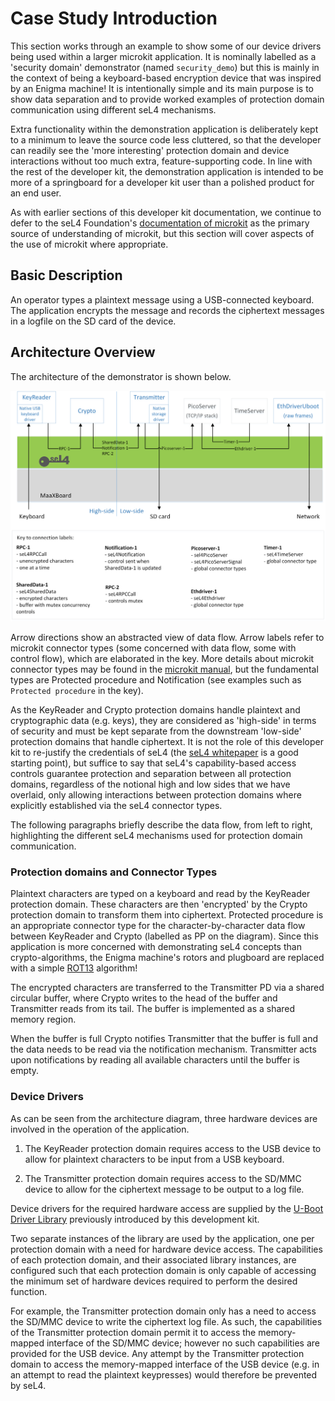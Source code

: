 # Case Study Introduction

This section works through an example to show some of our device drivers being used within a larger microkit application. It is nominally labelled as a 'security domain' demonstrator (named `security_demo`) but this is mainly in the context of being a keyboard-based encryption device that was inspired by an Enigma machine! It is intentionally simple and its main purpose is to show data separation and to provide worked examples of protection domain communication using different seL4 mechanisms.

Extra functionality within the demonstration application is deliberately kept to a minimum to leave the source code less cluttered, so that the developer can readily see the 'more interesting' protection domain and device interactions without too much extra, feature-supporting code. In line with the rest of the developer kit, the demonstration application is intended to be more of a springboard for a developer kit user than a polished product for an end user.

As with earlier sections of this developer kit documentation, we continue to defer to the seL4 Foundation's [documentation of microkit](https://docs.sel4.systems/projects/microkit/) as the primary source of understanding of microkit, but this section will cover aspects of the use of microkit where appropriate.

## Basic Description

An operator types a plaintext message using a USB-connected keyboard. The application encrypts the message and records the ciphertext messages in a logfile on the SD card of the device.

## Architecture Overview

The architecture of the demonstrator is shown below.

![Demonstrator architecture](figures/encrypter_arch.png)

Arrow directions show an abstracted view of data flow. Arrow labels refer to microkit connector types (some concerned with data flow, some with control flow), which are elaborated in the key. More details about microkit connector types may be found in the [microkit manual](https://github.com/seL4/microkit/blob/main/docs/manual.md), but the fundamental types are Protected procedure and Notification (see examples such as `Protected procedure` in the key).

As the KeyReader and Crypto protection domains handle plaintext and cryptographic data (e.g. keys), they are considered as 'high-side' in terms of security and must be kept separate from the downstream 'low-side' protection domains that handle ciphertext. It is not the role of this developer kit to re-justify the credentials of seL4 (the [seL4 whitepaper](https://sel4.systems/About/seL4-whitepaper.pdf) is a good starting point), but suffice to say that seL4's capability-based access controls guarantee protection and separation between all protection domains, regardless of the notional high and low sides that we have overlaid, only allowing interactions between protection domains where explicitly established via the seL4 connector types.

The following paragraphs briefly describe the data flow, from left to right, highlighting the different seL4 mechanisms used for protection domain communication.

### Protection domains and Connector Types

Plaintext characters are typed on a keyboard and read by the KeyReader protection domain. These characters are then 'encrypted' by the Crypto protection domain to transform them into ciphertext. Protected procedure is an appropriate connector type for the character-by-character data flow between KeyReader and Crypto (labelled as PP on the diagram). Since this application is more concerned with demonstrating seL4 concepts than crypto-algorithms, the Enigma machine's rotors and plugboard are replaced with a simple [ROT13](https://en.wikipedia.org/wiki/ROT13) algorithm!

The encrypted characters are transferred to the Transmitter PD via a shared circular buffer, where Crypto writes to the head of the buffer and Transmitter reads from its tail. The buffer is implemented as a shared memory region.

When the buffer is full Crypto notifies Transmitter that the buffer is full and the data needs to be read via the notification mechanism. Transmitter acts upon notifications by reading all available characters until the buffer is empty.

### Device Drivers

As can be seen from the architecture diagram, three hardware devices are involved in the operation of the application.

1. The KeyReader protection domain requires access to the USB device to allow for plaintext characters to be input from a USB keyboard.

2. The Transmitter protection domain requires access to the SD/MMC device to allow for the ciphertext message to be output to a log file.

Device drivers for the required hardware access are supplied by the [U-Boot Driver Library](uboot_driver_library.md) previously introduced by this development kit.

Two separate instances of the library are used by the application, one per protection domain with a need for hardware device access. The capabilities of each protection domain, and their associated library instances, are configured such that each protection domain is only capable of accessing the minimum set of hardware devices required to perform the desired function.

For example, the Transmitter protection domain only has a need to access the SD/MMC device to write the ciphertext log file. As such, the capabilities of the Transmitter protection domain permit it to access the memory-mapped interface of the SD/MMC device; however no such capabilities are provided for the USB device. Any attempt by the Transmitter protection domain to access the memory-mapped interface of the USB device (e.g. in an attempt to read the plaintext keypresses) would therefore be prevented by seL4.
